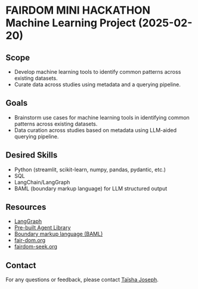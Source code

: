 # FAIRDOM MINI HACKATHON Machine Learning Project (2025-02-20)

## Scope
- Develop machine learning tools to identify common patterns across existing datasets.
- Curate data across studies using metadata and a querying pipeline.

## Goals
- Brainstorm use cases for machine learning tools in identifying common patterns across existing datasets.
- Data curation across studies based on metadata using LLM-aided querying pipeline.

## Desired Skills
- Python (streamlit, scikit-learn, numpy, pandas, pydantic, etc.)
- SQL
- LangChain/LangGraph
- BAML (boundary markup language) for LLM structured output

## Resources
- [LangGraph](https://langchain-ai.github.io/langgraph/)
- [Pre-built Agent Library](https://github.com/langchain-ai/langgraph-supervisor)
- [Boundary markup language (BAML)](https://docs.boundaryml.com/guide/introduction/what-is-baml) 
- [fair-dom.org](https://fair-dom.org/)
- [fairdom-seek.org](https://fairdom-seek.org/)

## Contact
For any questions or feedback, please contact [Taïsha Joseph](mailto:taishajo@mit.edu).






